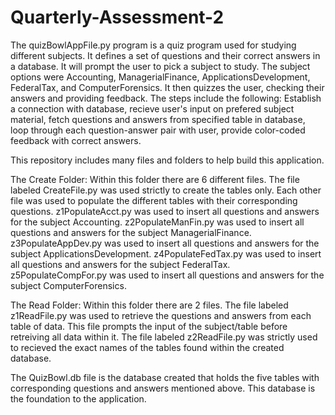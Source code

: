 # Quarterly-Assessment-2

The quizBowlAppFile.py program is a quiz program used for studying different subjects. It defines a set of questions and their correct answers in a database. It will prompt the user to pick a subject to study. The subject options were Accounting, ManagerialFinance, ApplicationsDevelopment, FederalTax, and ComputerForensics. It then quizzes the user, checking their answers and providing feedback. 
    The steps include the following: Establish a connection with database, recieve user's input on prefered subject material, fetch questions and answers from specified table in database, loop through each question-answer pair with user, provide color-coded feedback with correct answers. 


This repository includes many files and folders to help build this application. 

The Create Folder:
    Within this folder there are 6 different files. The file labeled CreateFile.py was used strictly to create the tables only. 
    Each other file was used to populate the different tables with their corresponding questions. 
        z1PopulateAcct.py was used to insert all questions and answers for the subject Accounting.
        z2PopulateManFin.py was used to insert all questions and answers for the subject ManagerialFinance.
        z3PopulateAppDev.py was used to insert all questions and answers for the subject ApplicationsDevelopment.
        z4PopulateFedTax.py was used to insert all questions and answers for the subject FederalTax.
        z5PopulateCompFor.py was used to insert all questions and answers for the subject ComputerForensics.

The Read Folder:
    Within this folder there are 2 files. 
        The file labeled z1ReadFile.py was used to retrieve the questions and answers from each table of data. This file prompts
        the input of the subject/table before retreiving all data within it.
        The file labeled z2ReadFile.py was strictly used to recieved the exact names of the tables found within the created database.

The QuizBowl.db file is the database created that holds the five tables with corresponding questions and answers mentioned above. This database is the foundation to the application. 

